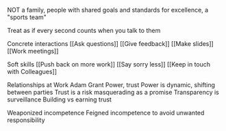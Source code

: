 NOT a family, people with shared goals and standards for excellence, a "sports team"

Treat as if every second counts when you talk to them

Concrete interactions
[[Ask questions]]
[[Give feedback]]
[[Make slides]]
[[Work meetings]]

Soft skills
[[Push back on more work]]
[[Say sorry less]]
[[Keep in touch with Colleagues]]

Relationships at Work Adam Grant
Power, trust
Power is dynamic, shifting between parties
Trust is a risk masquerading as a promise
Transparency is surveillance
Building vs earning trust

Weaponized incompetence
Feigned incompetence to avoid unwanted responsibility